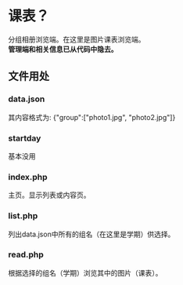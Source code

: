 # 课表？
分组相册浏览端。在这里是图片课表浏览端。  
**管理端和相关信息已从代码中隐去。**
## 文件用处
### data.json
其内容格式为: {"group":["photo1.jpg", "photo2.jpg"]}
### startday
基本没用
### index.php
主页。显示列表或内容页。
### list.php
列出data.json中所有的组名（在这里是学期）供选择。
### read.php
根据选择的组名（学期）浏览其中的图片（课表）。
